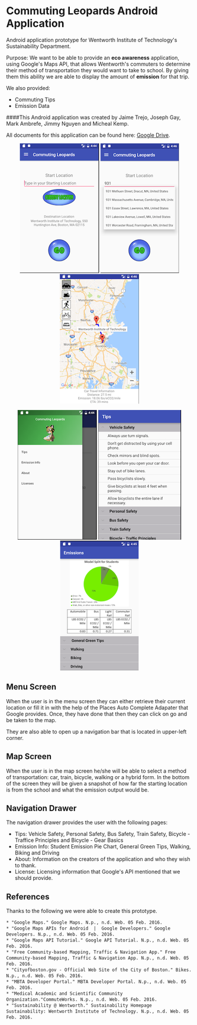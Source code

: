 # Commuting Leopards Android Application
Android application prototype for Wentworth Institute of Technology's Sustainability Department.

Purpose: We want to be able to provide an <b>eco awareness</b> application, using Google's Maps API, that allows Wentworth's commuters to determine their method of transportation they would want to take to school. By giving them this ability we are able to display the amount of <b>emission</b> for that trip. 

We also provided:
* Commuting Tips
* Emission Data



####This Android application was created by Jaime Trejo, Joseph Gay, Mark Ambrefe, Jimmy Nguyen and Micheal Kemp.

All documents for this application can be found here:  [Google Drive](https://drive.google.com/open?id=0B485TfLMdYCoaFhYSGZiRUxJSVU).


<p align="center">
  <img  src="https://github.com/jaime-trejo/CommutingLeopards-Android-App/blob/master/MenuScreen.png">
  <img src="https://github.com/jaime-trejo/CommutingLeopards-Android-App/blob/master/AddressFillIn.png">
   <img  src="https://github.com/jaime-trejo/CommutingLeopards-Android-App/blob/master/MapScreen.png">
</p>

<p align="center">
 <img  src="https://github.com/jaime-trejo/CommutingLeopards-Android-App/blob/master/NavigationDrawer.png">
  <img  src="https://github.com/jaime-trejo/CommutingLeopards-Android-App/blob/master/TipsScreen.png">
 <img  src="https://github.com/jaime-trejo/CommutingLeopards-Android-App/blob/master/EmissionsScreen.png">
</p>

## Menu Screen

When the user is in the menu screen they can either retrieve their current location or fill it in with the help of the Places Auto Complete Adapater that Google provides. Once, they have done that then they can click on go and be taken to the map.

They are also able to open up a navigation bar that is located in upper-left corner. 

## Map Screen

When the user is in the map screen he/she will be able to select a method of transportation: car, train, bicycle, walking or a hybrid form. In the bottom of the screen they will be given a snapshot of how far the starting location is from the school and what the emission output would be.

## Navigation Drawer 

The navigation drawer provides the user with the following pages:
* Tips: Vehicle Safety, Personal Safety, Bus Safety, Train Safety, Bicycle - Traffice Principles and Bicycle - Gear Basics
* Emission Info: Student Emission Pie Chart, General Green Tips, Walking, Biking and Driving
* About: Information on the creators of the application and who they wish to thank.
* License: Licensing information that Google's API mentioned that we should provide.


## References

Thanks to the following we were able to create this prototype.
```
* "Google Maps." Google Maps. N.p., n.d. Web. 05 Feb. 2016.
* "Google Maps APIs for Android  |  Google Developers." Google Developers. N.p., n.d. Web. 05 Feb. 2016.
* "Google Maps API Tutorial." Google API Tutorial. N.p., n.d. Web. 05 Feb. 2016.
* "Free Community-based Mapping, Traffic & Navigation App." Free Community-based Mapping, Traffic & Navigation App. N.p., n.d. Web. 05 Feb. 2016.
* "Cityofboston.gov - Official Web Site of the City of Boston." Bikes. N.p., n.d. Web. 05 Feb. 2016.
* "MBTA Developer Portal." MBTA Developer Portal. N.p., n.d. Web. 05 Feb. 2016.
* "Medical Academic and Scientific Community Organization."CommuteWorks. N.p., n.d. Web. 05 Feb. 2016.
* "Sustainability @ Wentworth." Sustainability Homepage Sustainability: Wentworth Institute of Technology. N.p., n.d. Web. 05 Feb. 2016.
```
